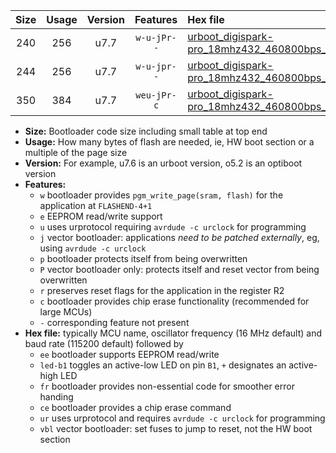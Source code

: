 |Size|Usage|Version|Features|Hex file|
|:-:|:-:|:-:|:-:|:--|
|240|256|u7.7|`w-u-jPr--`|[urboot_digispark-pro_18mhz432_460800bps_led+b1_ur_vbl.hex](https://raw.githubusercontent.com/stefanrueger/urboot.hex/main/boards/digispark-pro/fcpu_18mhz432/460800_bps/urboot_digispark-pro_18mhz432_460800bps_led+b1_ur_vbl.hex)|
|244|256|u7.7|`w-u-jpr--`|[urboot_digispark-pro_18mhz432_460800bps_led+b1_fr_ur_vbl.hex](https://raw.githubusercontent.com/stefanrueger/urboot.hex/main/boards/digispark-pro/fcpu_18mhz432/460800_bps/urboot_digispark-pro_18mhz432_460800bps_led+b1_fr_ur_vbl.hex)|
|350|384|u7.7|`weu-jPr-c`|[urboot_digispark-pro_18mhz432_460800bps_ee_led+b1_fr_ce_ur_vbl.hex](https://raw.githubusercontent.com/stefanrueger/urboot.hex/main/boards/digispark-pro/fcpu_18mhz432/460800_bps/urboot_digispark-pro_18mhz432_460800bps_ee_led+b1_fr_ce_ur_vbl.hex)|

- **Size:** Bootloader code size including small table at top end
- **Usage:** How many bytes of flash are needed, ie, HW boot section or a multiple of the page size
- **Version:** For example, u7.6 is an urboot version, o5.2 is an optiboot version
- **Features:**
  + `w` bootloader provides `pgm_write_page(sram, flash)` for the application at `FLASHEND-4+1`
  + `e` EEPROM read/write support
  + `u` uses urprotocol requiring `avrdude -c urclock` for programming
  + `j` vector bootloader: applications *need to be patched externally*, eg, using `avrdude -c urclock`
  + `p` bootloader protects itself from being overwritten
  + `P` vector bootloader only: protects itself and reset vector from being overwritten
  + `r` preserves reset flags for the application in the register R2
  + `c` bootloader provides chip erase functionality (recommended for large MCUs)
  + `-` corresponding feature not present
- **Hex file:** typically MCU name, oscillator frequency (16 MHz default) and baud rate (115200 default) followed by
  + `ee` bootloader supports EEPROM read/write
  + `led-b1` toggles an active-low LED on pin `B1`, `+` designates an active-high LED
  + `fr` bootloader provides non-essential code for smoother error handing
  + `ce` bootloader provides a chip erase command
  + `ur` uses urprotocol and requires `avrdude -c urclock` for programming
  + `vbl` vector bootloader: set fuses to jump to reset, not the HW boot section
